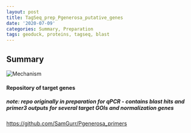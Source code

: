 ```yaml
---
layout: post
title: TagSeq_prep_Pgenerosa_putative_genes
date: '2020-07-09'
categories: Summary, Preparation
tags: geoduck, proteins, tagseq, blast
---
```



## Summary

![Mechanism](https://samgurr.github.io/SamJGurr_Lab_Notebook/images/2020_AOX_RET_Crosstalk.JPG "Mechanism")

#### Repository of target genes
##### *note*: repo originally in preparation for qPCR - contains blast hits and primer3 outputs for several target GOIs and normalization genes
https://github.com/SamGurr/Pgenerosa_primers
